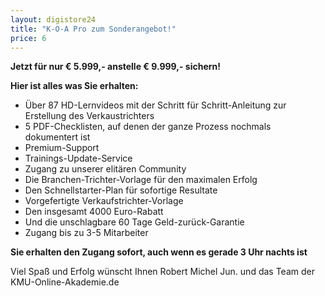 ```yaml
---
layout: digistore24
title: "K-O-A Pro zum Sonderangebot!"
price: 6
---
```

<p><strong>Jetzt f&#xFC;r nur &#x20AC; 5.999,- anstelle&#xA0;&#x20AC; 9.999,- sichern!</strong></p>
<p><strong>Hier ist alles was Sie erhalten:&#xA0;</strong></p>
<ul><li>&#xDC;ber 87 HD-Lernvideos mit der Schritt f&#xFC;r Schritt-Anleitung zur Erstellung des Verkaustrichters</li>
<li>5 PDF-Checklisten, auf denen der ganze Prozess nochmals dokumentert ist</li>
<li>Premium-Support</li>
<li>Trainings-Update-Service</li>
<li>Zugang zu unserer elit&#xE4;ren Community</li>
<li>Die Branchen-Trichter-Vorlage f&#xFC;r den maximalen Erfolg</li>
<li>Den Schnellstarter-Plan f&#xFC;r sofortige Resultate</li>
<li>Vorgefertigte Verkaufstrichter-Vorlage</li>
<li>Den insgesamt 4000 Euro-Rabatt</li>
<li>Und die unschlagbare 60 Tage Geld-zur&#xFC;ck-Garantie</li>
<li>Zugang bis zu 3-5&#xA0;Mitarbeiter</li>
</ul><p><strong>Sie&#xA0;erhalten den&#xA0;Zugang sofort, auch wenn es gerade 3 Uhr nachts ist</strong></p>
<p>Viel Spa&#xDF; und Erfolg w&#xFC;nscht Ihnen Robert Michel Jun. und das&#xA0;Team der KMU-Online-Akademie.de</p>